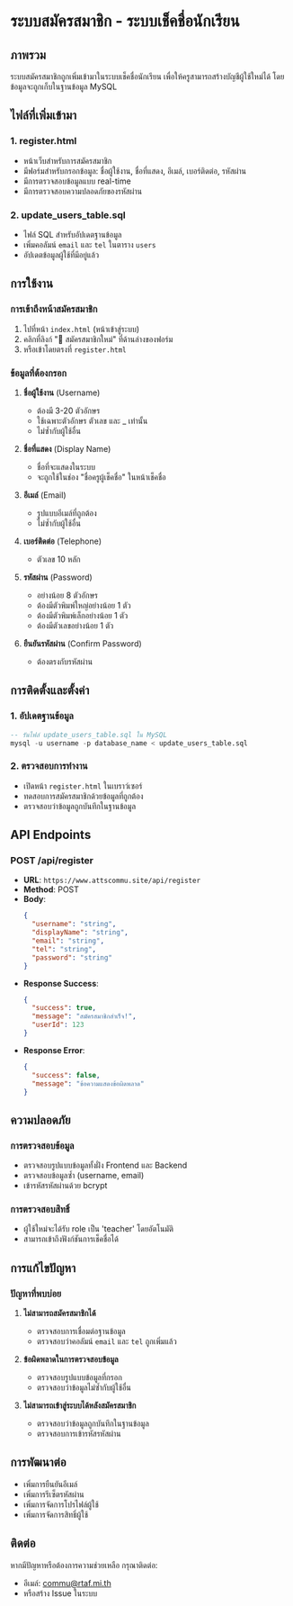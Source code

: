 # ระบบสมัครสมาชิก - ระบบเช็คชื่อนักเรียน

## ภาพรวม
ระบบสมัครสมาชิกถูกเพิ่มเข้ามาในระบบเช็คชื่อนักเรียน เพื่อให้ครูสามารถสร้างบัญชีผู้ใช้ใหม่ได้ โดยข้อมูลจะถูกเก็บในฐานข้อมูล MySQL

## ไฟล์ที่เพิ่มเข้ามา

### 1. register.html
- หน้าเว็บสำหรับการสมัครสมาชิก
- มีฟอร์มสำหรับกรอกข้อมูล: ชื่อผู้ใช้งาน, ชื่อที่แสดง, อีเมล์, เบอร์ติดต่อ, รหัสผ่าน
- มีการตรวจสอบข้อมูลแบบ real-time
- มีการตรวจสอบความปลอดภัยของรหัสผ่าน

### 2. update_users_table.sql
- ไฟล์ SQL สำหรับอัปเดตฐานข้อมูล
- เพิ่มคอลัมน์ `email` และ `tel` ในตาราง `users`
- อัปเดตข้อมูลผู้ใช้ที่มีอยู่แล้ว

## การใช้งาน

### การเข้าถึงหน้าสมัครสมาชิก
1. ไปที่หน้า `index.html` (หน้าเข้าสู่ระบบ)
2. คลิกที่ลิงก์ "📝 สมัครสมาชิกใหม่" ที่ด้านล่างของฟอร์ม
3. หรือเข้าโดยตรงที่ `register.html`

### ข้อมูลที่ต้องกรอก
1. **ชื่อผู้ใช้งาน** (Username)
   - ต้องมี 3-20 ตัวอักษร
   - ใช้เฉพาะตัวอักษร ตัวเลข และ _ เท่านั้น
   - ไม่ซ้ำกับผู้ใช้อื่น

2. **ชื่อที่แสดง** (Display Name)
   - ชื่อที่จะแสดงในระบบ
   - จะถูกใช้ในช่อง "ชื่อครูผู้เช็คชื่อ" ในหน้าเช็คชื่อ

3. **อีเมล์** (Email)
   - รูปแบบอีเมล์ที่ถูกต้อง
   - ไม่ซ้ำกับผู้ใช้อื่น

4. **เบอร์ติดต่อ** (Telephone)
   - ตัวเลข 10 หลัก

5. **รหัสผ่าน** (Password)
   - อย่างน้อย 8 ตัวอักษร
   - ต้องมีตัวพิมพ์ใหญ่อย่างน้อย 1 ตัว
   - ต้องมีตัวพิมพ์เล็กอย่างน้อย 1 ตัว
   - ต้องมีตัวเลขอย่างน้อย 1 ตัว

6. **ยืนยันรหัสผ่าน** (Confirm Password)
   - ต้องตรงกับรหัสผ่าน

## การติดตั้งและตั้งค่า

### 1. อัปเดตฐานข้อมูล
```sql
-- รันไฟล์ update_users_table.sql ใน MySQL
mysql -u username -p database_name < update_users_table.sql
```

### 2. ตรวจสอบการทำงาน
- เปิดหน้า `register.html` ในเบราว์เซอร์
- ทดสอบการสมัครสมาชิกด้วยข้อมูลที่ถูกต้อง
- ตรวจสอบว่าข้อมูลถูกบันทึกในฐานข้อมูล

## API Endpoints

### POST /api/register
- **URL**: `https://www.attscommu.site/api/register`
- **Method**: POST
- **Body**:
  ```json
  {
    "username": "string",
    "displayName": "string",
    "email": "string",
    "tel": "string",
    "password": "string"
  }
  ```
- **Response Success**:
  ```json
  {
    "success": true,
    "message": "สมัครสมาชิกสำเร็จ!",
    "userId": 123
  }
  ```
- **Response Error**:
  ```json
  {
    "success": false,
    "message": "ข้อความแสดงข้อผิดพลาด"
  }
  ```

## ความปลอดภัย

### การตรวจสอบข้อมูล
- ตรวจสอบรูปแบบข้อมูลทั้งฝั่ง Frontend และ Backend
- ตรวจสอบข้อมูลซ้ำ (username, email)
- เข้ารหัสรหัสผ่านด้วย bcrypt

### การตรวจสอบสิทธิ์
- ผู้ใช้ใหม่จะได้รับ role เป็น 'teacher' โดยอัตโนมัติ
- สามารถเข้าถึงฟังก์ชันการเช็คชื่อได้

## การแก้ไขปัญหา

### ปัญหาที่พบบ่อย
1. **ไม่สามารถสมัครสมาชิกได้**
   - ตรวจสอบการเชื่อมต่อฐานข้อมูล
   - ตรวจสอบว่าคอลัมน์ `email` และ `tel` ถูกเพิ่มแล้ว

2. **ข้อผิดพลาดในการตรวจสอบข้อมูล**
   - ตรวจสอบรูปแบบข้อมูลที่กรอก
   - ตรวจสอบว่าข้อมูลไม่ซ้ำกับผู้ใช้อื่น

3. **ไม่สามารถเข้าสู่ระบบได้หลังสมัครสมาชิก**
   - ตรวจสอบว่าข้อมูลถูกบันทึกในฐานข้อมูล
   - ตรวจสอบการเข้ารหัสรหัสผ่าน

## การพัฒนาต่อ
- เพิ่มการยืนยันอีเมล์
- เพิ่มการรีเซ็ตรหัสผ่าน
- เพิ่มการจัดการโปรไฟล์ผู้ใช้
- เพิ่มการจัดการสิทธิ์ผู้ใช้

## ติดต่อ
หากมีปัญหาหรือต้องการความช่วยเหลือ กรุณาติดต่อ:
- อีเมล์: commu@rtaf.mi.th
- หรือสร้าง Issue ในระบบ 